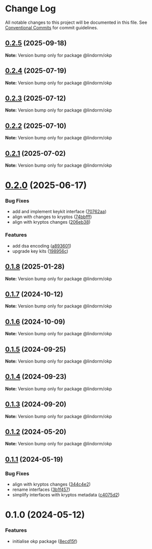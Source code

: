 # Change Log

All notable changes to this project will be documented in this file.
See [Conventional Commits](https://conventionalcommits.org) for commit guidelines.

## [0.2.5](https://github.com/lindorm-io/monorepo/compare/@lindorm/okp@0.2.4...@lindorm/okp@0.2.5) (2025-09-18)

**Note:** Version bump only for package @lindorm/okp

## [0.2.4](https://github.com/lindorm-io/monorepo/compare/@lindorm/okp@0.2.3...@lindorm/okp@0.2.4) (2025-07-19)

**Note:** Version bump only for package @lindorm/okp

## [0.2.3](https://github.com/lindorm-io/monorepo/compare/@lindorm/okp@0.2.2...@lindorm/okp@0.2.3) (2025-07-12)

**Note:** Version bump only for package @lindorm/okp

## [0.2.2](https://github.com/lindorm-io/monorepo/compare/@lindorm/okp@0.2.1...@lindorm/okp@0.2.2) (2025-07-10)

**Note:** Version bump only for package @lindorm/okp

## [0.2.1](https://github.com/lindorm-io/monorepo/compare/@lindorm/okp@0.2.0...@lindorm/okp@0.2.1) (2025-07-02)

**Note:** Version bump only for package @lindorm/okp

# [0.2.0](https://github.com/lindorm-io/monorepo/compare/@lindorm/okp@0.1.8...@lindorm/okp@0.2.0) (2025-06-17)

### Bug Fixes

- add and implement keykit interface ([70762aa](https://github.com/lindorm-io/monorepo/commit/70762aaca51c9fe904121b69b4bc072cdd89c8a2))
- align with changes to kryptos ([74bbfff](https://github.com/lindorm-io/monorepo/commit/74bbfff6fb50504dc70327f7de3fd6d4b45cb65a))
- align with kryptos changes ([206eb38](https://github.com/lindorm-io/monorepo/commit/206eb38ae2a03b14973e706035c87a953cc753af))

### Features

- add dsa encoding ([a893601](https://github.com/lindorm-io/monorepo/commit/a8936015a9408733445cdbda8d8b70d633a2330a))
- upgrade key kits ([198956c](https://github.com/lindorm-io/monorepo/commit/198956c5fa276ae192af22cb204b3c2158c74339))

## [0.1.8](https://github.com/lindorm-io/monorepo/compare/@lindorm/okp@0.1.7...@lindorm/okp@0.1.8) (2025-01-28)

**Note:** Version bump only for package @lindorm/okp

## [0.1.7](https://github.com/lindorm-io/monorepo/compare/@lindorm/okp@0.1.6...@lindorm/okp@0.1.7) (2024-10-12)

**Note:** Version bump only for package @lindorm/okp

## [0.1.6](https://github.com/lindorm-io/monorepo/compare/@lindorm/okp@0.1.5...@lindorm/okp@0.1.6) (2024-10-09)

**Note:** Version bump only for package @lindorm/okp

## [0.1.5](https://github.com/lindorm-io/monorepo/compare/@lindorm/okp@0.1.4...@lindorm/okp@0.1.5) (2024-09-25)

**Note:** Version bump only for package @lindorm/okp

## [0.1.4](https://github.com/lindorm-io/monorepo/compare/@lindorm/okp@0.1.3...@lindorm/okp@0.1.4) (2024-09-23)

**Note:** Version bump only for package @lindorm/okp

## [0.1.3](https://github.com/lindorm-io/monorepo/compare/@lindorm/okp@0.1.2...@lindorm/okp@0.1.3) (2024-09-20)

**Note:** Version bump only for package @lindorm/okp

## [0.1.2](https://github.com/lindorm-io/monorepo/compare/@lindorm/okp@0.1.1...@lindorm/okp@0.1.2) (2024-05-20)

**Note:** Version bump only for package @lindorm/okp

## [0.1.1](https://github.com/lindorm-io/monorepo/compare/@lindorm/okp@0.1.0...@lindorm/okp@0.1.1) (2024-05-19)

### Bug Fixes

- align with kryptos changes ([344c4e2](https://github.com/lindorm-io/monorepo/commit/344c4e2fad07e66c91f7e0820bfc929c1f8ffcab))
- rename interfaces ([3b1f457](https://github.com/lindorm-io/monorepo/commit/3b1f45736f88b8c2d4481cbeca6da87bf8443bde))
- simplify interfaces with kryptos metadata ([c4075d2](https://github.com/lindorm-io/monorepo/commit/c4075d2e133c2fe0a1fafa548da68db34b3407c6))

# 0.1.0 (2024-05-12)

### Features

- initialise okp package ([8ecd15f](https://github.com/lindorm-io/monorepo/commit/8ecd15f0079ea9cd830d1d006ea2fb0433a264e2))
